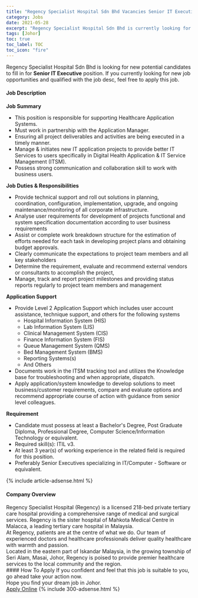 ```yaml
---
title: "Regency Specialist Hospital Sdn Bhd Vacancies Senior IT Executive" 
category: Jobs 
date: 2021-05-28 
excerpt: "Regency Specialist Hospital Sdn Bhd is currently looking for suitable person to fill in the Senior IT Executive which based in Johor" 
tags: [Johor] 
toc: true 
toc_label: TOC 
toc_icon: "fire" 
--- 
```


<p>Regency Specialist Hospital Sdn Bhd is looking for new potential candidates to fill in for <b>Senior IT Executive</b> position. If you currently looking for new job opportunities and qualified with the job desc, feel free to apply this job.
</p><div><div><h4>Job Description</h4></div><div><div><span><div><div><div><strong>Job Summary</strong></div><ul><li>This position is responsible for supporting Healthcare Application Systems.</li><li>Must work in partnership with the Application Manager.</li><li>Ensuring all project deliverables and activities are being executed in a timely manner.</li><li>Manage &amp; initiates new IT application projects to provide better IT Services to users specifically in Digital Health Application &amp; IT Service Management (ITSM).</li><li>Possess strong communication and collaboration skill to work with business users.</li></ul><div><strong>Job Duties &amp; Responsibilities</strong></div><ul><li>Provide technical support and roll out solutions in planning, coordination, configuration, implementation, upgrade, and ongoing maintenance/monitoring of all corporate infrastructure.</li><li>Analyse user requirements for development of projects functional and system specification documentation according to user business requirements</li><li>Assist or complete work breakdown structure for the estimation of efforts needed for each task in developing project plans and obtaining budget approvals.</li><li>Clearly communicate the expectations to project team members and all key stakeholders</li><li>Determine the requirement, evaluate and recommend external vendors or consultants to accomplish the project,</li><li>Manage, track and report project milestones and providing status reports regularly to project team members and management</li></ul><div><strong>Application Support</strong></div><ul><li>Provide Level 2 Application Support which includes user account assistance, technique support, and others for the following systems<ul><li>Hospital Information System (HIS)</li><li>Lab Information System (LIS)</li><li>Clinical Management System (CIS)</li><li>Finance Information System (FIS)</li><li>Queue Management System (QMS)</li><li>Bed Management System (BMS)</li><li>Reporting Systems(s)</li><li>And Others</li></ul></li><li>Documents work in the ITSM tracking tool and utilizes the Knowledge base for troubleshooting and when appropriate, dispatch.</li><li>Apply application/system knowledge to develop solutions to meet business/customer requirements, compare and evaluate options and recommend appropriate course of action with guidance from senior level colleagues.</li></ul><div><strong>Requirement</strong></div></div><ul><li>Candidate must possess at least a Bachelor's Degree, Post Graduate Diploma, Professional Degree, Computer Science/Information Technology or equivalent.</li><li>Required skill(s): ITIL v3.</li><li>At least 3 year(s) of working experience in the related field is required for this position.</li><li>Preferably Senior Executives specializing in IT/Computer - Software or equivalent.</li></ul></div></span></div></div></div> 
{% include article-adsense.html %} 
<div><div><h4>Company Overview</h4></div><div><div><span><div><div>
<div>
		Regency Specialist Hospital (Regency) is a licensed 218-bed private tertiary care hospital providing a comprehensive range of medical and surgical services. Regency is the sister hospital of Mahkota Medical Centre in Malacca, a leading tertiary care hospital in Malaysia.</div>
<div>
		At Regency, patients are at the centre of what we do. Our team of experienced doctors and healthcare professionals deliver quality healthcare with warmth and passion.</div>
<div>
		Located in the eastern part of Iskandar Malaysia, in the growing township of Seri Alam, Masai, Johor, Regency is poised to provide premier healthcare services to the local community and the region.</div>
</div></div></span></div></div></div> 
#### How To Apply 
If you confident and feel that this job is suitable to you, go ahead take your action now. <br/> 
Hope you find your dream job in Johor. <br/> 
<a href="https://www.jobstreet.com.my/en/job/senior-it-executive-4577593?jobId=jobstreet-my-job-4577593&" class="btn btn--info" target="_blank" rel="nofollow noopenner">Apply Online</a> 
{% include 300-adsense.html %} 